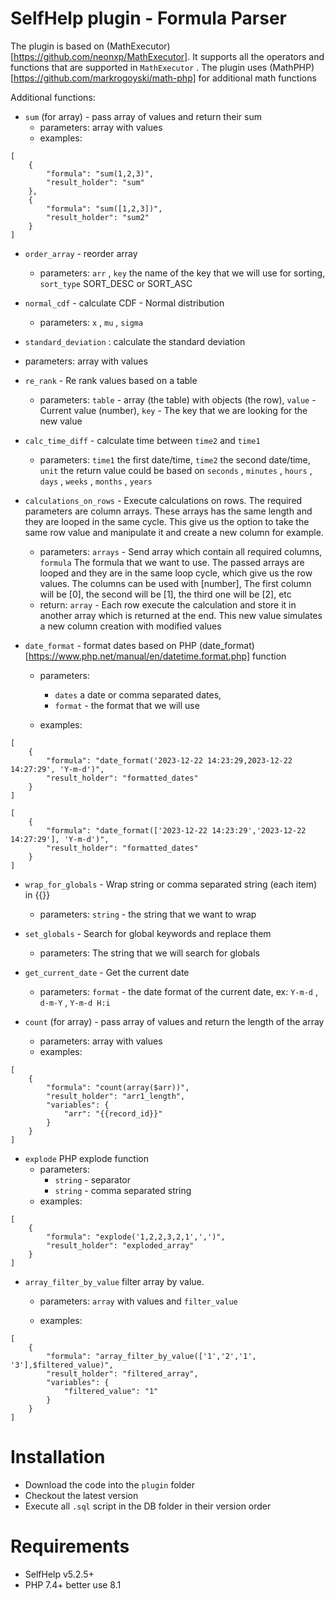 # SelfHelp plugin - Formula Parser

The plugin is based on (MathExecutor)[https://github.com/neonxp/MathExecutor]. It supports all the operators and functions that are supported in `MathExecutor` .
The plugin uses (MathPHP)[https://github.com/markrogoyski/math-php] for additional math functions

Additional functions:
 - `sum` (for array) - pass array of values and return their sum
   - parameters: array with values
   - examples: 

```
[
	{
		"formula": "sum(1,2,3)",
		"result_holder": "sum"
	},
	{
		"formula": "sum([1,2,3])",
		"result_holder": "sum2"
	}
]
```

 - `order_array` -  reorder array
   - parameters: `arr` , `key` the name of the key that we will use for sorting, `sort_type` SORT_DESC or SORT_ASC
 - `normal_cdf` - calculate CDF - Normal distribution
   - parameters: `x` , `mu` , `sigma`

 - `standard_deviation` : calculate the standard deviation 
  + parameters: array with values
 - `re_rank` - Re rank values based on a table
   - parameters: `table` - array (the table) with objects (the row), `value` - Current value (number), `key` - The key that we are looking for the new value
 - `calc_time_diff` - calculate time between `time2` and `time1`

   - parameters: `time1` the first date/time, `time2` the second date/time, `unit` the return value could be based on `seconds` , `minutes` , `hours` , `days` , `weeks` , `months` , `years`

 - `calculations_on_rows` - Execute calculations on rows. The required parameters are column arrays. These arrays has the same length and they are looped in the same cycle. This give us the option to take the same row value and manipulate it and create a new column for example. 
   - parameters: `arrays` - Send array which contain all required columns, `formula` The formula that we want to use. The passed arrays are looped and they are in the same loop cycle, which give us the row values. The columns can be used with [number], The first column will be [0], the second will be [1], the third one will be [2], etc
   - return: `array` - Each row execute the calculation and store it in another array which is returned at the end. This new value simulates a new column creation with modified values
 - `date_format` - format dates based on PHP (date_format)[https://www.php.net/manual/en/datetime.format.php] function
   - parameters: 

     - `dates` a date or comma separated dates, 
     - `format` - the format that we will use

   - examples:
```
[
	{
		"formula": "date_format('2023-12-22 14:23:29,2023-12-22 14:27:29', 'Y-m-d')",
		"result_holder": "formatted_dates"
	}
]
```

```
[
	{
		"formula": "date_format(['2023-12-22 14:23:29','2023-12-22 14:27:29'], 'Y-m-d')",
		"result_holder": "formatted_dates"
	}
]
```

 - `wrap_for_globals` - Wrap string or comma separated string (each item) in {{}}
   - parameters: `string` - the string that we want to wrap
 - `set_globals` - Search for global keywords and replace them
   - parameters: The string that we will search for globals 
 - `get_current_date` - Get the current date
   - parameters: `format` - the date format of the current date, ex: `Y-m-d` , `d-m-Y` , `Y-m-d H:i`

 - `count` (for array) - pass array of values and return the length of the array
   - parameters: array with values
   - examples: 

```
[
	{
		"formula": "count(array($arr))",
		"result_holder": "arr1_length",
		"variables": {
			"arr": "{{record_id}}"
		}
	}
]
```

* `explode` PHP explode function
    - parameters: 
      - `string` - separator
      - `string` - comma separated string
    - examples: 

```
[
	{
		"formula": "explode('1,2,2,3,2,1',',')",
		"result_holder": "exploded_array"		
	}
]
```

* `array_filter_by_value` filter array by value. 
  + parameters: `array` with values and `filter_value`

  + examples: 

```
[
	{
		"formula": "array_filter_by_value(['1','2','1', '3'],$filtered_value)",
		"result_holder": "filtered_array",
		"variables": {
			"filtered_value": "1"
		}
	}
]
```

# Installation

 - Download the code into the `plugin` folder
 - Checkout the latest version 
 - Execute all `.sql` script in the DB folder in their version order

# Requirements

 - SelfHelp v5.2.5+
 - PHP 7.4+ better use 8.1
